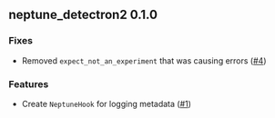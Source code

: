 ## neptune_detectron2 0.1.0

### Fixes
- Removed `expect_not_an_experiment` that was causing errors ([#4](https://github.com/neptune-ai/neptune-detectron2/pull/4))

### Features
- Create `NeptuneHook` for logging metadata ([#1](https://github.com/neptune-ai/neptune-detectron2/pull/1))
